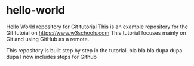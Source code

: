 # hello-world
Hello World repository for Git tutorial
This is an example repository for the Git tutoial on https://www.w3schools.com
This tutorial focuses mainly on Git and using GitHub as a remote.

This repository is built step by step in the tutorial.
bla bla bla
dupa dupa dupa
I now includes steps for Github
